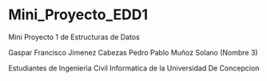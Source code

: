 # Mini_Proyecto_EDD1
Mini Proyecto 1 de Estructuras de Datos

Gaspar Francisco Jimenez Cabezas
Pedro Pablo Muñoz Solano
(Nombre 3)

Estudiantes de Ingenieria Civil Informatica de la Universidad De Concepcion
